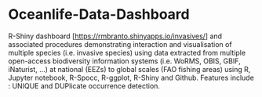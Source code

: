 # Oceanlife-Data-Dashboard
R-Shiny dashboard [<a url="https://rmbranto.shinyapps.io/invasives/">https://rmbranto.shinyapps.io/invasives/</a>] and associated procedures demonstrating interaction and visualisation of multiple species (i.e. invasive species) using data extracted from multiple open-access biodiversity information systems (i.e. WoRMS, OBIS, GBIF, iNaturist, ...) at national (EEZs) to global scales (FAO fishing areas) using R, Jupyter notebook, R-Spocc, R-ggplot, R-Shiny and Github. Features include : UNIQUE and DUPlicate occurrence detection.
